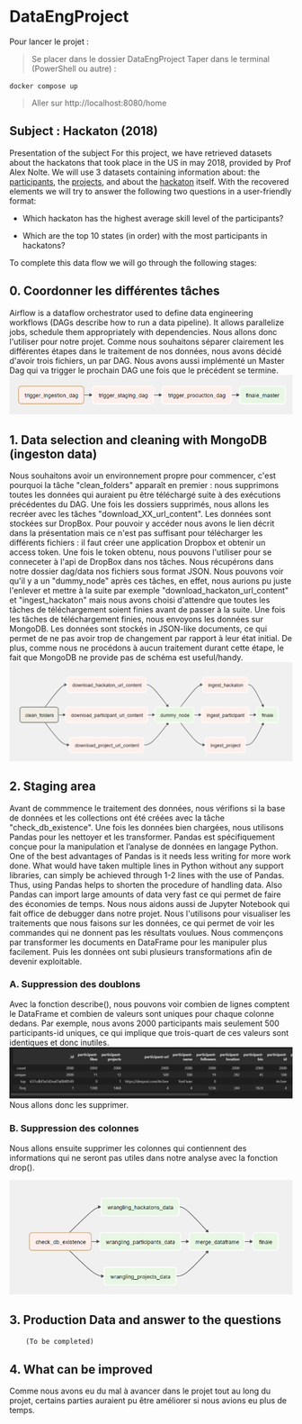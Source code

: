 # DataEngProject

Pour lancer le projet :
> Se placer dans le dossier DataEngProject
> Taper dans le terminal (PowerShell ou autre) :
```
docker compose up
```
> Aller sur http://localhost:8080/home

## Subject : Hackaton (2018)

Presentation of the subject
For this project, we have retrieved datasets about the hackatons that took place in the US in may 2018, provided by Prof Alex Nolte. We will use 3 datasets containing information about: the [participants](https://www.dropbox.com/sh/4i4tp6y0kl2lk24/AACnkkHEropuFClu7XgbhPuja/participants?dl=0&subfolder_nav_tracking=1), the [projects](https://www.dropbox.com/sh/4i4tp6y0kl2lk24/AABMXKB4WetwcT_f1YoNtpbDa/projects?dl=0&subfolder_nav_tracking=1), and about the [hackaton](https://www.dropbox.com/sh/4i4tp6y0kl2lk24/AACsy_Ll8IgUjXujQSVR4KUIa/hackathons?dl=0&subfolder_nav_tracking=1) itself. With the recovered elements we will try to answer the following two questions in a user-friendly format:

  - Which hackaton has the highest average skill level of the participants?
               
  - Which are the top 10 states (in order) with the most participants in hackatons? 

To complete this data flow we will go through the following stages:

## 0. Coordonner les différentes tâches
Airflow is a dataflow orchestrator used to define data engineering workflows (DAGs describe how to run a data pipeline). It allows parallelize jobs, schedule them appropriately with dependencies. Nous allons donc l'utiliser pour notre projet. Comme nous souhaitons séparer clairement les différentes étapes dans le traitement de nos données, nous avons décidé d'avoir trois fichiers, un par DAG. Nous avons aussi implémenté un Master Dag qui va trigger le prochain DAG une fois que le précédent se termine.
![Master Dag](/img/master_dag.PNG)

## 1. Data selection and cleaning with MongoDB (ingeston data)
Nous souhaitons avoir un environnement propre pour commencer, c'est pourquoi la tâche "clean_folders" apparaît en premier : nous supprimons toutes les données qui auraient pu être téléchargé suite à des exécutions précédentes du DAG. 
Une fois les dossiers supprimés, nous allons les recréer avec les tâches "download_XX_url_content". Les données sont stockées sur DropBox. Pour pouvoir y accéder nous avons le lien décrit dans la présentation mais ce n'est pas suffisant pour télécharger les différents fichiers : il faut créer une application Dropbox et obtenir un access token. Une fois le token obtenu, nous pouvons l'utiliser pour se conneceter à l'api de DropBox dans nos tâches. Nous récupérons dans notre dossier dag/data nos fichiers sous format JSON. Nous pouvons voir qu'il y a un "dummy_node" après ces tâches, en effet, nous aurions pu juste l'enlever et mettre à la suite par exemple "download_hackaton_url_content" et "ingest_hackaton" mais nous avons choisi d'attendre que toutes les tâches de téléchargement soient finies avant de passer à la suite. Une fois les tâches de téléchargement finies, nous envoyons les données sur MongoDB. Les données sont stockés in JSON-like documents, ce qui permet de ne pas avoir trop de changement par rapport à leur état initial. De plus, comme nous ne procédons à aucun traitement durant cette étape, le fait que MongoDB ne provide pas de schéma est useful/handy.
![Ingestion Dag](/img/ingestion_dag.PNG)

## 2. Staging area
Avant de commmence le traitement des données, nous vérifions si la base de données et les collections ont été créées avec la tâche "check_db_existence".
Une fois les données bien chargées, nous utilisons Pandas pour les nettoyer et les transformer. Pandas est spécifiquement conçue pour la manipulation et l’analyse de données en langage Python. One of the best advantages of Pandas is it needs less writing for more work done. What would have taken multiple lines in Python without any support libraries, can simply be achieved through 1-2 lines with the use of Pandas. Thus, using Pandas helps to shorten the procedure of handling data. Also Pandas can import large amounts of data very fast ce qui permet de faire des économies de temps.
Nous nous aidons aussi de Jupyter Notebook qui fait office de debugger dans notre projet. Nous l'utilisons pour visualiser les traitements que nous faisons sur les données, ce qui permet de voir les commandes qui ne donnent pas les résultats voulues.
Nous commençons par transformer les documents en DataFrame pour les manipuler plus facilement. Puis les données ont subi plusieurs transformations afin de devenir exploitable.
### A. Suppression des doublons
Avec la fonction describe(), nous pouvons voir combien de lignes comptent le DataFrame et combien de valeurs sont uniques pour chaque colonne dedans. Par exemple, nous avons 2000 participants mais seulement 500 participants-id uniques, ce qui implique que trois-quart de ces valeurs sont identiques et donc inutiles.
![Duplicate information](/img/duplicate_information.png)
Nous allons donc les supprimer.
### B. Suppression des colonnes
Nous allons ensuite supprimer les colonnes qui contiennent des informations qui ne seront pas utiles dans notre analyse avec la fonction drop().


![Staging Dag](/img/staging_dag.png)
## 3. Production Data and answer to the questions
        (To be completed)


## 4. What can be improved
Comme nous avons eu du mal à avancer dans le projet tout au long du projet, certains parties auraient pu être améliorer si nous avions eu plus de temps.